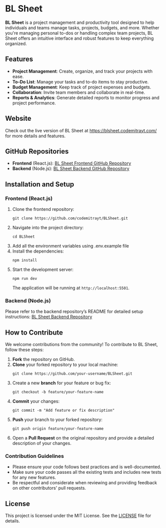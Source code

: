<h1>BL Sheet</h1>

<p><strong>BL Sheet</strong> is a project management and productivity tool designed to help individuals and teams manage tasks, projects, budgets, and more. Whether you're managing personal to-dos or handling complex team projects, BL Sheet offers an intuitive interface and robust features to keep everything organized.</p>

<h2>Features</h2>

<ul>
  <li><strong>Project Management</strong>: Create, organize, and track your projects with ease.</li>
  <li><strong>To-Do List</strong>: Manage your tasks and to-do items to stay productive.</li>
  <li><strong>Budget Management</strong>: Keep track of project expenses and budgets.</li>
  <li><strong>Collaboration</strong>: Invite team members and collaborate in real-time.</li>
  <li><strong>Reports & Analytics</strong>: Generate detailed reports to monitor progress and project performance.</li>
</ul>

<h2>Website</h2>

<p>Check out the live version of BL Sheet at <a target="__blank" href="https://blsheet.com/">https://blsheet.codemitrayt.com/</a> for more details and features.</p>

<h2>GitHub Repositories</h2>

<ul>
  <li><strong>Frontend</strong> (React.js): <a target="__blank" href="https://github.com/codemitrayt/BLSheet">BL Sheet Frontend GitHub Repository</a></li>
  <li><strong>Backend</strong> (Node.js): <a target="__blank" href="https://github.com/codemitrayt/BLSheetServer">BL Sheet Backend GitHub Repository</a></li>
</ul>

<h2>Installation and Setup</h2>

<h3>Frontend (React.js)</h3>

<ol>
  <li>Clone the frontend repository:</li>
  <pre><code>git clone https://github.com/codemitrayt/BLSheet.git</code></pre>

  <li>Navigate into the project directory:</li>
  <pre><code>cd BLSheet</code></pre>

 <li>Add all the environment variables using .env.example file</li>

  <li>Install the dependencies:</li>
  <pre><code>npm install</code></pre>

  <li>Start the development server:</li>
  <pre><code>npm run dev</code></pre>

  <p>The application will be running at <code>http://localhost:5501</code>.</p>
</ol>

<h3>Backend (Node.js)</h3>

<p>Please refer to the backend repository’s README for detailed setup instructions: <a target="__blank" href="https://github.com/codemitrayt/BLSheetServer">BL Sheet Backend Repository</a></p>

<h2>How to Contribute</h2>

<p>We welcome contributions from the community! To contribute to BL Sheet, follow these steps:</p>

<ol>
  <li><strong>Fork</strong> the repository on GitHub.</li>
  <li><strong>Clone</strong> your forked repository to your local machine:</li>
  <pre><code>git clone https://github.com/your-username/BLSheet.git</code></pre>

  <li>Create a new <strong>branch</strong> for your feature or bug fix:</li>
  <pre><code>git checkout -b feature/your-feature-name</code></pre>

  <li><strong>Commit</strong> your changes:</li>
  <pre><code>git commit -m "Add feature or fix description"</code></pre>

  <li><strong>Push</strong> your branch to your forked repository:</li>
  <pre><code>git push origin feature/your-feature-name</code></pre>

  <li>Open a <strong>Pull Request</strong> on the original repository and provide a detailed description of your changes.</li>
</ol>

<h3>Contribution Guidelines</h3>

<ul>
  <li>Please ensure your code follows best practices and is well-documented.</li>
  <li>Make sure your code passes all the existing tests and includes new tests for any new features.</li>
  <li>Be respectful and considerate when reviewing and providing feedback on other contributors' pull requests.</li>
</ul>

<h2>License</h2>

<p>This project is licensed under the MIT License. See the <a href="https://github.com/codemitrayt/BLSheet/blob/main/LICENSE">LICENSE</a> file for details.</p>
